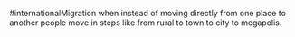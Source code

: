 #internationalMigration 
when instead of moving directly from one place to another people move in steps like from rural to town to city to megapolis.

